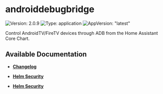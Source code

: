 # androiddebugbridge

![Version: 2.0.9](https://img.shields.io/badge/Version-2.0.9-informational?style=flat-square) ![Type: application](https://img.shields.io/badge/Type-application-informational?style=flat-square) ![AppVersion: "latest"](https://img.shields.io/badge/AppVersion-"latest"-informational?style=flat-square)

Control AndroidTV/FireTV devices through ADB from the Home Assistant Core Chart.

## Available Documentation

- [**Changelog**](CHANGELOG)

- [**Helm Security**](container-security)

- [**Helm Security**](helm-security)

